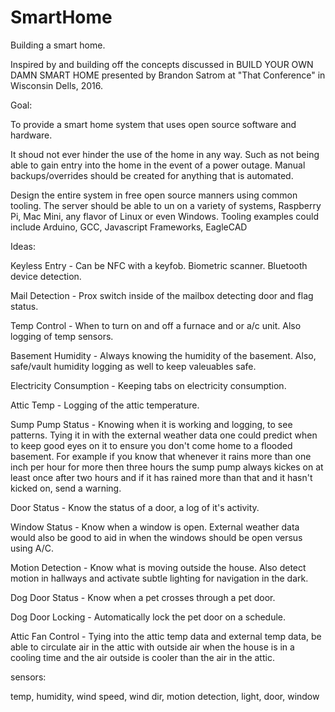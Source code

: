 # SmartHome
Building a smart home.

Inspired by and building off the concepts discussed in BUILD YOUR OWN DAMN SMART HOME
presented by Brandon Satrom at "That Conference" in Wisconsin Dells, 2016.


Goal:


To provide a smart home system that uses open source software and hardware.

It shoud not ever hinder the use of the home in any way. Such as not being able to gain entry into the home in the event of a power outage. Manual backups/overrides should be created for anything that is automated. 

Design the entire system in free open source manners using common tooling. The server should be able to un on a variety of systems, Raspberry Pi, Mac Mini, any flavor of Linux or even Windows. Tooling examples could include Arduino, GCC, Javascript Frameworks, EagleCAD



Ideas:

Keyless Entry - Can be NFC with a keyfob. Biometric scanner. Bluetooth device detection.

Mail Detection - Prox switch inside of the mailbox detecting door and flag status.

Temp Control - When to turn on and off a furnace and or a/c unit. Also logging of temp sensors.

Basement Humidity - Always knowing the humidity of the basement. Also, safe/vault humidity logging as well to keep valeuables safe.

Electricity Consumption - Keeping tabs on electricity consumption. 

Attic Temp - Logging of the attic temperature. 

Sump Pump Status - Knowing when it is working and logging, to see patterns. Tying it in with the external weather data one could predict when to keep good eyes on it to ensure you don't come home to a flooded basement. For example if you know that whenever it rains more than one inch per hour for more then three hours the sump pump always kickes on at least once after two hours and if it has rained more than that and it hasn't kicked on, send a warning.

Door Status - Know the status of a door, a log of it's activity.

Window Status - Know when a window is open. External weather data would also be good to aid in when the windows should be open versus using A/C.

Motion Detection - Know what is moving outside the house. Also detect motion in hallways and activate subtle lighting for navigation in the dark.

Dog Door Status - Know when a pet crosses through a pet door.

Dog Door Locking - Automatically lock the pet door on a schedule. 

Attic Fan Control - Tying into the attic temp data and external temp data, be able to circulate air in the attic with outside air when the house is in a cooling time and the air outside is cooler than the air in the attic. 




sensors:

temp, humidity, wind speed, wind dir, motion detection, light, door, window







